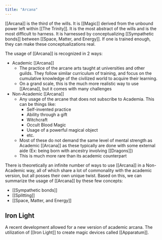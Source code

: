 ```yaml
---
title: "Arcana"
---
```

[[Arcana]] is the third of the wills. It is [[Magic]] derived from the unbound power left within [[The Trinity]]. It is the most abstract of the wills and is the most difficult to harness. It is harnessed by conceptualizing [[Sympathetic bonds]] between [[Space, Matter, and Energy]]. If one is trained enough, they can make these conceptualizations real.

The usage of [[Arcana]] is recognized in 2 ways:
- Academic [[Arcana]]
	- The practice of the arcane arts taught at universities and other guilds. They follow similar curriculum of training, and focus on the cumulative knowledge of the civilized world to acquire their learning.
	- On a grand scale, this is the much more realistic way to use [[Arcana]], but it comes with many challenges
- Non-Academic [[Arcana]]
	- Any usage of the arcane that does not subscribe to Academia. This can be things like:
		- Self-invented practice
		- Ability through a gift
		- Witchcraft
		- Occult Blood Magic
		- Usage of a powerful magical object
		- etc.
	- Most of these do not demand the same level of mental strength as Academic [[Arcana]] as these typically are done with some external aide (Ex: being born with ancestry involving [[Dragons]])
	- This is much more rare than its academic counterpart

There is theoretically an infinite number of ways to use [[Arcana]] in a Non-Academic way, all of which share a lot of commonality with the academic version, but all posses their own unique twist. Based on this, we can summarize the usage of [[Arcana]] by these few concepts:
- [[Sympathetic bonds]]
- [[Splitting]]
- [[Space, Matter, and Energy]]

## Iron Light
A recent development allowed for a new version of academic arcana. The utilization of [[Iron Light]] to create magic devices called [[Apparatum]].